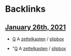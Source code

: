 
# Backlinks
## [January 26th, 2021](<January 26th, 2021.md>)
- [Q](<Q.md>) A [zettelkasten](<zettelkasten.md>) / [slipbox](<slipbox.md>)

- "[Q](<Q.md>) A [zettelkasten](<zettelkasten.md>) / [slipbox](<slipbox.md>)


